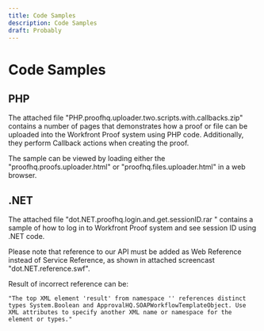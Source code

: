 ```yaml
---
title: Code Samples
description: Code Samples
draft: Probably
---
```

# Code Samples

## PHP

The attached&nbsp;file "PHP.proofhq.uploader.two.scripts.with.callbacks.zip" contains&nbsp;a number of pages that demonstrates how a proof or file can be uploaded into the Workfront Proof system using PHP code. Additionally, they perform Callback actions when creating the proof.

The sample can be viewed by loading either the "proofhq.proofs.uploader.html" or "proofhq.files.uploader.html" in a web browser.

## .NET

The attached&nbsp;file "dot.NET.proofhq.login.and.get.sessionID.rar&nbsp;" contains&nbsp;a sample of how to log in to Workfront Proof system and see session ID using .NET code.&nbsp;

Please note that&nbsp;reference to our API must be added as Web Reference instead of Service Reference, as shown in attached screencast "dot.NET.reference.swf".&nbsp;

Result of incorrect reference can be:

```
"The top XML element 'result' from namespace '' references distinct types System.Boolean and ApprovalHQ.SOAPWorkflowTemplateObject. Use XML attributes to specify another XML name or namespace for the element or types."
```

